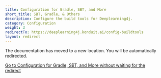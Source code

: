 ```yaml
---
title: Configuration for Gradle, SBT, and More
short_title: SBT, Gradle, & Others
description: Configure the build tools for Deeplearning4j.
category: Configuration
weight: 3
redirectTo: https://deeplearning4j.konduit.ai/config-buildtools
layout: redirect
---
```


The documentation has moved to a new location. You will be automatically redirected.
            
[Go to Configuration for Gradle, SBT, and More without waiting for the redirect](https://deeplearning4j.konduit.ai/config-buildtools)

        